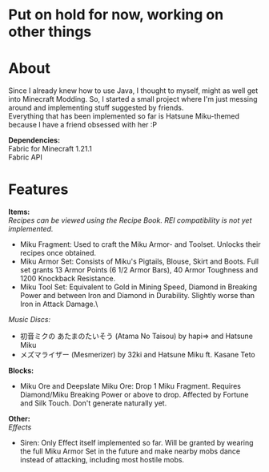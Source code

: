 # Put on hold for now, working on other things

# About
Since I already knew how to use Java, I thought to myself, might as well get into Minecraft Modding. So, I started a small project where I'm just messing around and implementing stuff suggested by friends.\
Everything that has been implemented so far is Hatsune Miku-themed because I have a friend obsessed with her :P

**Dependencies:**\
Fabric for Minecraft 1.21.1\
Fabric API

# Features
**Items:**\
*Recipes can be viewed using the Recipe Book. REI compatibility is not yet implemented.*

- Miku Fragment: Used to craft the Miku Armor- and Toolset. Unlocks their recipes once obtained.
- Miku Armor Set: Consists of Miku's Pigtails, Blouse, Skirt and Boots. Full set grants 13 Armor Points (6 1/2 Armor Bars), 40 Armor Toughness and 1200 Knockback Resistance.
- Miku Tool Set: Equivalent to Gold in Mining Speed, Diamond in Breaking Power and between Iron and Diamond in Durability. Slightly worse than Iron in Attack Damage.\

*Music Discs:*
- 初音ミクの あたまのたいそう (Atama No Taisou) by hapi⇒ and Hatsune Miku
- メズマライザー (Mesmerizer) by 32ki and Hatsune Miku ft. Kasane Teto

**Blocks:**
- Miku Ore and Deepslate Miku Ore: Drop 1 Miku Fragment. Requires Diamond/Miku Breaking Power or above to drop. Affected by Fortune and Silk Touch. Don't generate naturally yet.

**Other:**\
*Effects*
- Siren: Only Effect itself implemented so far. Will be granted by wearing the full Miku Armor Set in the future and make nearby mobs dance instead of attacking, including most hostile mobs.
